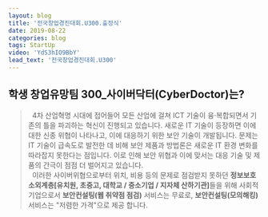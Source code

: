 ```yaml
---
layout: blog
title: '전국창업경진대회.U300.출정식'
date: 2019-08-22
categories: blog
tags: StartUp
video: 'YdS3hIO9BbY'
lead_text: '전국창업경진대회.U300'
---
```


## 학생 창업유망팀 300_사이버닥터(CyberDoctor)는?
 
 >&nbsp;&nbsp;4차 산업혁명 시대에 접어들어 모든 산업에 걸쳐 ICT 기술이 융·복합되면서 기존의 틀을 파괴하는 혁신이 진행되고 있습니다. 새로운 IT 기술이 등장하면 이에 대한 신종 위협이 나타나고, 이에 대응하기 위한 보안 기술이 개발됩니다. 문제는 IT 기술이 급속도로 발전한 데 비해 보안 제품과 방법론은 새로운 IT 환경 변화를 따라잡지 못한다는 점입니다. 이로 인해 보안 위협과 이에 맞서는 대응 기술 및 제품의 간극이 점점 더 벌어지고 있습니다.<br>
 >&nbsp;&nbsp;이러한 사이버위협으로부터 위치, 비용 등의 문제로 점검받지 못하던 <b>정보보호 소외계층[유치원, 초중고, 대학교 / 중소기업 / 지자체 산하기관]</b>들을 위해 사회적기업으로서 <b>보안컨설팅(웹 취약점 점검)</b> 서비스는 무료로, <b>보안컨설팅(모의해킹)</b> 서비스는 "저렴한 가격"으로 제공 합니다.
